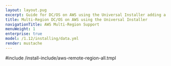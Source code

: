 ```yaml
---
layout: layout.pug
excerpt: Guide for DC/OS on AWS using the Universal Installer adding a remote region.
title: Multi-Region DC/OS on AWS using the Universal Installer
navigationTitle: AWS Multi-Region Support
menuWeight: 1
enterprise: true
model: /1.12/installing/data.yml
render: mustache
---
```


#include /install-include/aws-remote-region-all.tmpl